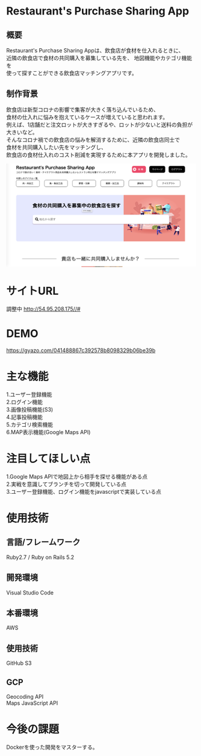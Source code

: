 # Restaurant's Purchase Sharing App

## 概要
Restaurant's Purchase Sharing Appは、飲食店が食材を仕入れるときに、 <br>
近隣の飲食店で食材の共同購入を募集している先を、 地図機能やカテゴリ機能を <br>
使って探すことができる飲食店マッチングアプリです。 

## 制作背景
飲食店は新型コロナの影響で集客が大きく落ち込んでいるため、 <br>
食材の仕入れに悩みを抱えているケースが増えていると思われます。 <br>
例えば、1店舗だと注文ロットが大きすぎるや、ロットが少ないと送料の負担が大きいなど。 <br>
そんなコロナ禍での飲食店の悩みを解消するために、近隣の飲食店同士で <br>
食材を共同購入したい先をマッチングし、 <br>
飲食店の食材仕入れのコスト削減を実現するために本アプリを開発しました。 <br>


![Restaurant Purchase App.img](https://github.com/otakao/your_my_spoon/blob/master/Restaurant%20Purchase%20App.png)


# サイトURL
調整中
http://54.95.208.175//#

# DEMO
https://gyazo.com/041488867c392578b8098329b06be39b

# 主な機能
1.ユーザー登録機能 <br>
2.ログイン機能 <br>
3.画像投稿機能(S3) <br>
4.記事投稿機能 <br>
5.カテゴリ検索機能 <br>
6.MAP表示機能(Google Maps API) <br>

# 注目してほしい点
1.Google Maps APIで地図上から相手を探せる機能がある点 <br>
2.実戦を意識してブランチを切って開発している点 <br>
3.ユーザー登録機能、ログイン機能をjavascriptで実装している点 <br>

# 使用技術
## 言語/フレームワーク
Ruby2.7 / Ruby on Rails 5.2
## 開発環境
Visual Studio Code
## 本番環境
AWS
## 使用技術
GitHub
S3
## GCP
Geocoding API <br>
Maps JavaScript API

# 今後の課題
Dockerを使った開発をマスターする。
